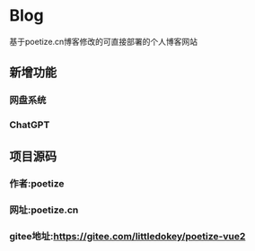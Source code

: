# Blog
基于poetize.cn博客修改的可直接部署的个人博客网站

## 新增功能
### 网盘系统
### ChatGPT

## 项目源码
### 作者:poetize
### 网址:poetize.cn
### gitee地址:https://gitee.com/littledokey/poetize-vue2
